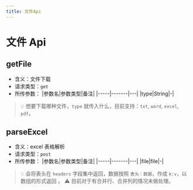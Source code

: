 ```yaml
---
title: 文件Api
---
```


# 文件 Api

## getFile

- 含义：文件下载
- 请求类型：`get`
- 所传参数：
    |参数名|参数类型|备注|
    |-----|-------|---|
    |type|String|-|

> 💡 想要下载哪种文件，`type` 就传入什么，目前支持：`txt`, `word`, `excel`, `pdf`。

## parseExcel

- 含义：excel 表格解析
- 请求类型：`post`
- 所传参数：
    |参数名|参数类型|备注|
    |-----|-------|---|
    |file|file|-|
    
> 💡 会将表头在 `headers` 字段集中返回，数据按照 `表头：数据`，作成 `k:v`，以数组的形式返回 。
> ⚠️ 目前对于有合并行、合并列的情况未做处理。